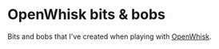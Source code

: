 # OpenWhisk bits & bobs

Bits and bobs that I've created when playing with [OpenWhisk](http://openwhisk.org).
